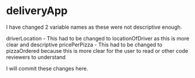 # deliveryApp

I have changed 2 variable names as these were not descriptive enough.

driverLocation - This had to be changed to locationOfDriver as this is more clear and descriptive 
pricePerPizza - This had to be changed to pizzaOrdered because this is more clear for the user to read or other code reviewers to understand
  
I will commit these changes here.
